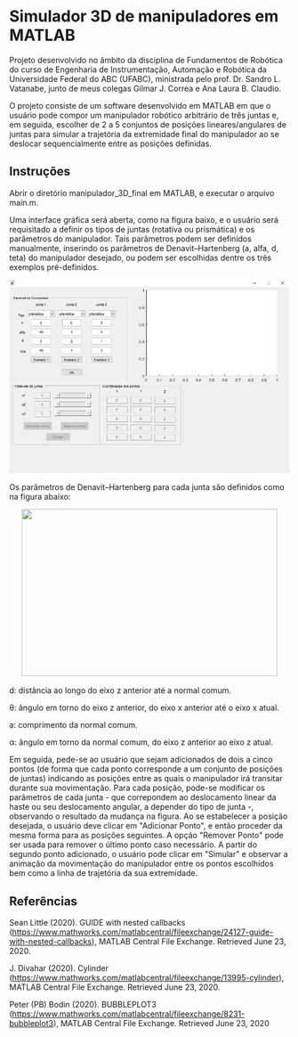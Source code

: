 # Simulador 3D de manipuladores em MATLAB

Projeto desenvolvido no âmbito da disciplina de Fundamentos de Robótica do curso de Engenharia de Instrumentação, Automação e Robótica da Universidade Federal do ABC (UFABC), ministrada pelo prof. Dr. Sandro L. Vatanabe, junto de meus colegas Gilmar J. Correa e Ana Laura B. Claudio. 

O projeto consiste de um software desenvolvido em MATLAB em que o usuário pode compor um manipulador robótico arbitrário de três juntas  e, em seguida, escolher de 2 a 5 conjuntos de posições lineares/angulares de juntas para simular a trajetória da extremidade final do manipulador ao se deslocar sequencialmente entre as posições definidas.

## Instruções

Abrir o diretório manipulador_3D_final em MATLAB, e executar o arquivo main.m.

Uma interface gráfica será aberta, como na figura baixo, e o usuário será requisitado a definir os tipos de juntas (rotativa ou prismática) e os parâmetros do manipulador. Tais parâmetros podem ser definidos manualmente, inserindo os parâmetros de Denavit–Hartenberg (a, alfa, d, teta) do manipulador desejado, ou podem ser escolhidas dentre os três exemplos pré-definidos.

![alt_text](guiManipulador3D.JPG)

Os parâmetros de Denavit–Hartenberg para cada junta são definidos como na figura abaixo:

<p align="center">
  <img width="460" height="300" src="https://upload.wikimedia.org/wikipedia/commons/thumb/d/d3/Classic-DHparameters.png/568px-Classic-DHparameters.png">
</p>

d: distância ao longo do eixo z anterior até a normal comum.

&#952;: ângulo em torno do eixo z anterior, do eixo x anterior até o eixo x atual.

a: comprimento da normal comum. 

&#945;: ângulo em torno da normal comum, do eixo z anterior ao eixo z atual.

Em seguida, pede-se ao usuário que sejam adicionados de dois a cinco pontos (de forma que cada ponto corresponde a um conjunto de posições de juntas) indicando as posições entre as quais o manipulador irá transitar durante sua movimentação. Para cada posição, pode-se modificar os parãmetros de cada junta - que correpondem ao deslocamento linear da haste ou seu deslocamento angular, a depender do tipo de junta -, observando o resultado da mudança na figura. Ao se estabelecer a posição desejada, o usuário deve clicar em "Adicionar Ponto", e então proceder da mesma forma para as posições seguintes. A opção "Remover Ponto" pode ser usada para remover o último ponto caso necessário. A partir do segundo ponto adicionado, o usuário pode clicar em "Simular" e observar a animação da movimentação do manipulador entre os pontos escolhidos bem como a linha de trajetória da sua extremidade. 

## Referências

Sean Little (2020). GUIDE with nested callbacks (https://www.mathworks.com/matlabcentral/fileexchange/24127-guide-with-nested-callbacks), MATLAB Central File Exchange. Retrieved June 23, 2020.

J. Divahar (2020). Cylinder (https://www.mathworks.com/matlabcentral/fileexchange/13995-cylinder), MATLAB Central File Exchange. Retrieved June 23, 2020.

Peter (PB) Bodin (2020). BUBBLEPLOT3 (https://www.mathworks.com/matlabcentral/fileexchange/8231-bubbleplot3), MATLAB Central File Exchange. Retrieved June 23, 2020

